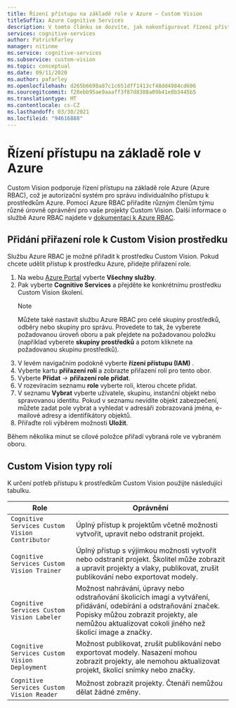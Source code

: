 ```yaml
---
title: Řízení přístupu na základě role v Azure – Custom Vision
titleSuffix: Azure Cognitive Services
description: V tomto článku se dozvíte, jak nakonfigurovat řízení přístupu na základě role Azure pro projekty Custom Vision.
services: cognitive-services
author: PatrickFarley
manager: nitinme
ms.service: cognitive-services
ms.subservice: custom-vision
ms.topic: conceptual
ms.date: 09/11/2020
ms.author: pafarley
ms.openlocfilehash: d265b6698a87c1c651dff1413cf48dd4984cd606
ms.sourcegitcommit: f28ebb95ae9aaaff3f87d8388a09b41e0b3445b5
ms.translationtype: MT
ms.contentlocale: cs-CZ
ms.lasthandoff: 03/30/2021
ms.locfileid: "94616888"
---
```

# <a name="azure-role-based-access-control"></a>Řízení přístupu na základě role v Azure

Custom Vision podporuje řízení přístupu na základě role Azure (Azure RBAC), což je autorizační systém pro správu individuálního přístupu k prostředkům Azure. Pomocí Azure RBAC přiřadíte různým členům týmu různé úrovně oprávnění pro vaše projekty Custom Vision. Další informace o službě Azure RBAC najdete v [dokumentaci k Azure RBAC](../../role-based-access-control/index.yml).

## <a name="add-role-assignment-to-custom-vision-resource"></a>Přidání přiřazení role k Custom Vision prostředku

Službu Azure RBAC je možné přiřadit k prostředku Custom Vision. Pokud chcete udělit přístup k prostředku Azure, přidejte přiřazení role.
1. Na webu [Azure Portal](https://ms.portal.azure.com/) vyberte **Všechny služby**. 
1. Pak vyberte **Cognitive Services** a přejděte ke konkrétnímu prostředku Custom Vision školení.
   > [!NOTE]
   > Můžete také nastavit službu Azure RBAC pro celé skupiny prostředků, odběry nebo skupiny pro správu. Provedete to tak, že vyberete požadovanou úroveň oboru a pak přejdete na požadovanou položku (například vyberete **skupiny prostředků** a potom kliknete na požadovanou skupinu prostředků).
1. V levém navigačním podokně vyberte **řízení přístupu (IAM)** .
1. Vyberte kartu **přiřazení rolí** a zobrazte přiřazení rolí pro tento obor.
1. Vyberte **Přidat**  ->  **přiřazení role přidat**.
1. V rozevíracím seznamu **role** vyberte roli, kterou chcete přidat.
1. V seznamu **Vybrat** vyberte uživatele, skupinu, instanční objekt nebo spravovanou identitu. Pokud v seznamu nevidíte objekt zabezpečení, můžete zadat pole vybrat a vyhledat v adresáři zobrazovaná jména, e-mailové adresy a identifikátory objektů.
1. Přiřaďte roli výběrem možnosti **Uložit**.

Během několika minut se cílové položce přiřadí vybraná role ve vybraném oboru.

## <a name="custom-vision-role-types"></a>Custom Vision typy rolí

K určení potřeb přístupu k prostředkům Custom Vision použijte následující tabulku.

|Role  |Oprávnění  |
|---------|---------|
|`Cognitive Services Custom Vision Contributor`     | Úplný přístup k projektům včetně možnosti vytvořit, upravit nebo odstranit projekt.        |
|`Cognitive Services Custom Vision Trainer`     | Úplný přístup s výjimkou možnosti vytvořit nebo odstranit projekt. Školitel může zobrazit a upravit projekty a vlaky, publikovat, zrušit publikování nebo exportovat modely.        |
|`Cognitive Services Custom Vision Labeler`     | Možnost nahrávání, úpravy nebo odstraňování školicích imagí a vytváření, přidávání, odebírání a odstraňování značek. Popisky můžou zobrazit projekty, ale nemůžou aktualizovat cokoli jiného než školicí image a značky.         |
|`Cognitive Services Custom Vision Deployment`     | Možnost publikovat, zrušit publikování nebo exportovat modely. Nasazení mohou zobrazit projekty, ale nemohou aktualizovat projekt, školicí snímky nebo značky.        |
|`Cognitive Services Custom Vision Reader`     | Možnost zobrazit projekty. Čtenáři nemůžou dělat žádné změny.        |